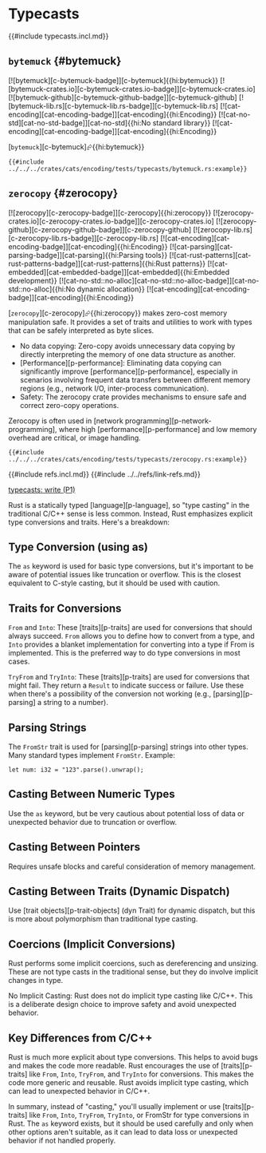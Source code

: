 # Typecasts

{{#include typecasts.incl.md}}

## `bytemuck` {#bytemuck}

[![bytemuck][c-bytemuck-badge]][c-bytemuck]{{hi:bytemuck}}
[![bytemuck-crates.io][c-bytemuck-crates.io-badge]][c-bytemuck-crates.io]
[![bytemuck-github][c-bytemuck-github-badge]][c-bytemuck-github]
[![bytemuck-lib.rs][c-bytemuck-lib.rs-badge]][c-bytemuck-lib.rs]
[![cat-encoding][cat-encoding-badge]][cat-encoding]{{hi:Encoding}}
[![cat-no-std][cat-no-std-badge]][cat-no-std]{{hi:No standard library}}
[![cat-encoding][cat-encoding-badge]][cat-encoding]{{hi:Encoding}}

[`bytemuck`][c-bytemuck]⮳{{hi:bytemuck}}

```rust,editable
{{#include ../../../crates/cats/encoding/tests/typecasts/bytemuck.rs:example}}
```

## `zerocopy` {#zerocopy}

[![zerocopy][c-zerocopy-badge]][c-zerocopy]{{hi:zerocopy}}
[![zerocopy-crates.io][c-zerocopy-crates.io-badge]][c-zerocopy-crates.io]
[![zerocopy-github][c-zerocopy-github-badge]][c-zerocopy-github]
[![zerocopy-lib.rs][c-zerocopy-lib.rs-badge]][c-zerocopy-lib.rs]
[![cat-encoding][cat-encoding-badge]][cat-encoding]{{hi:Encoding}}
[![cat-parsing][cat-parsing-badge]][cat-parsing]{{hi:Parsing tools}}
[![cat-rust-patterns][cat-rust-patterns-badge]][cat-rust-patterns]{{hi:Rust patterns}}
[![cat-embedded][cat-embedded-badge]][cat-embedded]{{hi:Embedded development}}
[![cat-no-std::no-alloc][cat-no-std::no-alloc-badge]][cat-no-std::no-alloc]{{hi:No dynamic allocation}}
[![cat-encoding][cat-encoding-badge]][cat-encoding]{{hi:Encoding}}

[`zerocopy`][c-zerocopy]⮳{{hi:zerocopy}} makes zero-cost memory manipulation safe. It provides a set of traits and utilities to work with types that can be safely interpreted as byte slices.

- No data copying: Zero-copy avoids unnecessary data copying by directly interpreting the memory of one data structure as another.
- [Performance][p-performance]: Eliminating data copying can significantly improve [performance][p-performance], especially in scenarios involving frequent data transfers between different memory regions (e.g., network I/O, inter-process communication).
- Safety: The zerocopy crate provides mechanisms to ensure safe and correct zero-copy operations.

Zerocopy is often used in [network programming][p-network-programming], where high [performance][p-performance] and low memory overhead are critical, or image handling.

```rust,editable
{{#include ../../../crates/cats/encoding/tests/typecasts/zerocopy.rs:example}}
```

{{#include refs.incl.md}}
{{#include ../../refs/link-refs.md}}

<div class="hidden">

[typecasts: write (P1)](https://github.com/john-cd/rust_howto/issues/354)

Rust is a statically typed [language][p-language], so "type casting" in the traditional C/C++ sense is less common. Instead, Rust emphasizes explicit type conversions and traits. Here's a breakdown:

## Type Conversion (using as)

The `as` keyword is used for basic type conversions, but it's important to be aware of potential issues like truncation or overflow. This is the closest equivalent to C-style casting, but it should be used with caution.

## Traits for Conversions

`From` and `Into`: These [traits][p-traits] are used for conversions that should always succeed. `From` allows you to define how to convert from a type, and `Into` provides a blanket implementation for converting into a type if From is implemented. This is the preferred way to do type conversions in most cases.

`TryFrom` and `TryInto`: These [traits][p-traits] are used for conversions that might fail. They return a `Result` to indicate success or failure. Use these when there's a possibility of the conversion not working (e.g., [parsing][p-parsing] a string to a number).

## Parsing Strings

The `FromStr` trait is used for [parsing][p-parsing] strings into other types. Many standard types implement `FromStr`. Example:

```rust,editable
let num: i32 = "123".parse().unwrap();
```

## Casting Between Numeric Types

Use the `as` keyword, but be very cautious about potential loss of data or unexpected behavior due to truncation or overflow.

## Casting Between Pointers

Requires unsafe blocks and careful consideration of memory management.

## Casting Between Traits (Dynamic Dispatch)

Use [trait objects][p-trait-objects] (dyn Trait) for dynamic dispatch, but this is more about polymorphism than traditional type casting.

## Coercions (Implicit Conversions)

Rust performs some implicit coercions, such as dereferencing and unsizing. These are not type casts in the traditional sense, but they do involve implicit changes in type.

No Implicit Casting: Rust does not do implicit type casting like C/C++. This is a deliberate design choice to improve safety and avoid unexpected behavior.

## Key Differences from C/C++

Rust is much more explicit about type conversions. This helps to avoid bugs and makes the code more readable.
Rust encourages the use of [traits][p-traits] like `From`, `Into`, `TryFrom`, and `TryInto` for conversions. This makes the code more generic and reusable.
Rust avoids implicit type casting, which can lead to unexpected behavior in C/C++.

In summary, instead of "casting," you'll usually implement or use [traits][p-traits] like `From`, `Into`, `TryFrom`, `TryInto`, or FromStr for type conversions in Rust. The `as` keyword exists, but it should be used carefully and only when other options aren't suitable, as it can lead to data loss or unexpected behavior if not handled properly.

</div>
